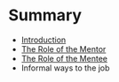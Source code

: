 # Summary

* [Introduction](README.md)
* [The Role of the Mentor](chapter1.md)
* [The Role of the Mentee](the_role_of_the_mentee.md)
* Informal ways to the job

